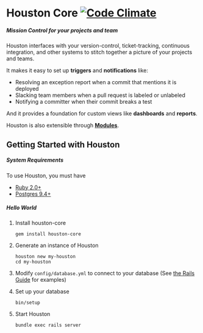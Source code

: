 # Houston Core [![Code Climate](https://codeclimate.com/github/houston/houston-core.png)](https://codeclimate.com/github/houston/houston-core)

##### Mission Control for your projects and team

Houston interfaces with your version-control, ticket-tracking, continuous integration, and other systems to stitch together a picture of your projects and teams.

It makes it easy to set up **triggers** and **notifications** like:

 - Resolving an exception report when a commit that mentions it is deployed
 - Slacking team members when a pull request is labeled or unlabeled
 - Notifying a committer when their commit breaks a test

And it provides a foundation for custom views like **dashboards** and **reports**.

Houston is also extensible through **[Modules](https://github.com/houston/houston-core/wiki/Modules)**.



## Getting Started with Houston

##### System Requirements

To use Houston, you must have

 - [Ruby 2.0+](https://www.ruby-lang.org/en/downloads)
 - [Postgres 9.4+](http://www.postgresql.org/download)

##### Hello World

 1. Install houston-core
    
    ```
    gem install houston-core
    ```

 2. Generate an instance of Houston

    ```
    houston new my-houston
    cd my-houston
    ```

 3. Modify `config/database.yml` to connect to your database (See [the Rails Guide](http://guides.rubyonrails.org/configuring.html#configuring-a-database) for examples)
 4. Set up your database

    ```
    bin/setup
    ```

 5. Start Houston

    ```
    bundle exec rails server
    ```
